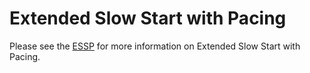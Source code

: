 # Extended Slow Start with Pacing

Please see the [ESSP](ESSP.md) for more information on Extended Slow Start with
Pacing.
